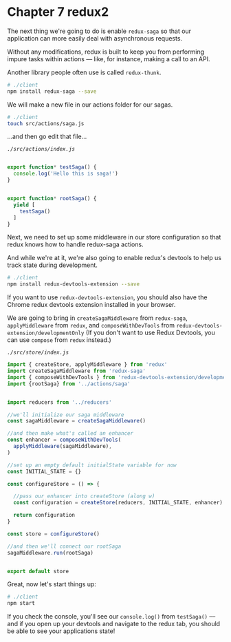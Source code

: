# Chapter 7 redux2


The next thing we're going to do is enable `redux-saga` so that our application can more easily deal with asynchronous requests.

Without any modifications, redux is built to keep you from performing impure tasks within actions –– like, for instance, making a call to an API.

Another library people often use is called `redux-thunk`.

```bash
# ./client
npm install redux-saga --save
```

We will make a new file in our actions folder for our sagas.

```bash
# ./client
touch src/actions/saga.js
```

...and then go edit that file...

_*`./src/actions/index.js`*_
```javascript

export function* testSaga() {
  console.log('Hello this is saga!')
}


export function* rootSaga() {
  yield [
    testSaga()
  ]
}
```

Next, we need to set up some middleware in our store configuration so that redux knows how to handle redux-saga actions.

And while we're at it, we're also going to enable redux's devtools to help us track state during development.

```bash
# ./client
npm install redux-devtools-extension --save
```

If you want to use `redux-devtools-extension`, you should also have the Chrome redux devtools extension installed in your browser.

We are going to bring in `createSagaMiddleware` from `redux-saga`,  `applyMiddleware` from `redux`, and `composeWithDevTools` from `redux-devtools-extension/developmentOnly` (If you don't want to use Redux Devtools, you can use `compose` from `redux` instead.)

_*`./src/store/index.js`*_
```javascript
import { createStore, applyMiddleware } from 'redux'
import createSagaMiddleware from 'redux-saga'
import { composeWithDevTools } from 'redux-devtools-extension/developmentOnly'
import {rootSaga} from '../actions/saga'


import reducers from '../reducers'

//we'll initialize our saga middleware
const sagaMiddleware = createSagaMiddleware()

//and then make what's called an enhancer
const enhancer = composeWithDevTools(
  applyMiddleware(sagaMiddleware),
)

//set up an empty default initialState variable for now
const INITIAL_STATE = {}

const configureStore = () => {

  //pass our enhancer into createStore (along w)
  const configuration = createStore(reducers, INITIAL_STATE, enhancer)

  return configuration
}

const store = configureStore()

//and then we'll connect our rootSaga
sagaMiddleware.run(rootSaga)


export default store
```

Great, now let's start things up:

```bash
# ./client
npm start
```

If you check the console, you'll see our `console.log()` from `testSaga()` –– and if you open up your devtools and navigate to the redux tab, you should be able to see your applications state!
